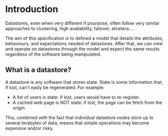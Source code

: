 # Introduction

Datastores, even when very different if pourpose, often follow very similar
approaches to clustering, high availability, failover, etcetera ...

The aim of this specification is to defined a model that details the
attributes, behaviours, and expectations needed of datastores.
After that, we can view and operate on datastores through the model
and expect the same results regardless of the software being manipulated.


## What is a datastore?
A datastore is any software that stores state.
State is some information that, if lost, can't easly be regenerated.
For example:

  * A list of users is state: if lost, users would have to re-register.
  * A cached web page is NOT state: if lost, the page can be fetch from the origin.

This, combined with the fact that individual datastore nodes
store up to several terabytes of data, means that simple
operations may become expensive and/or risky.
